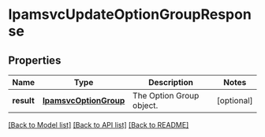 # IpamsvcUpdateOptionGroupResponse

## Properties
Name | Type | Description | Notes
------------ | ------------- | ------------- | -------------
**result** | [**IpamsvcOptionGroup**](IpamsvcOptionGroup.md) | The Option Group object. | [optional] 

[[Back to Model list]](../README.md#documentation-for-models) [[Back to API list]](../README.md#documentation-for-api-endpoints) [[Back to README]](../README.md)


